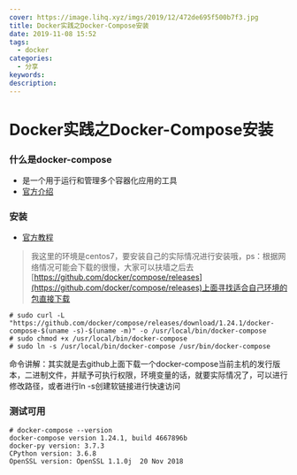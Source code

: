 ```yaml
---
cover: https://image.lihq.xyz/imgs/2019/12/472de695f500b7f3.jpg
title: Docker实践之Docker-Compose安装
date: 2019-11-08 15:52
tags:
  - docker
categories:
  - 分享
keywords:
description:
---
```


# Docker实践之Docker-Compose安装

###  什么是docker-compose

- 是一个用于运行和管理多个容器化应用的工具
- [官方介绍](https://docs.docker.com/compose/)

### 安装

- [官方教程](https://docs.docker.com/compose/install/)

> 我这里的环境是centos7，要安装自己的实际情况进行安装哦，ps：根据网络情况可能会下载的很慢，大家可以扶墙之后去[https://github.com/docker/compose/releases](https://github.com/docker/compose/releases)上面寻找适合自己环境的包直接下载

```
# sudo curl -L "https://github.com/docker/compose/releases/download/1.24.1/docker-compose-$(uname -s)-$(uname -m)" -o /usr/local/bin/docker-compose
# sudo chmod +x /usr/local/bin/docker-compose
# sudo ln -s /usr/local/bin/docker-compose /usr/bin/docker-compose
```

命令讲解：其实就是去github上面下载一个docker-compose当前主机的发行版本，二进制文件，并赋予可执行权限，环境变量的话，就要实际情况了，可以进行修改路径，或者进行ln -s创建软链接进行快速访问

### 测试可用
```
# docker-compose --version
docker-compose version 1.24.1, build 4667896b
docker-py version: 3.7.3
CPython version: 3.6.8
OpenSSL version: OpenSSL 1.1.0j  20 Nov 2018
```
